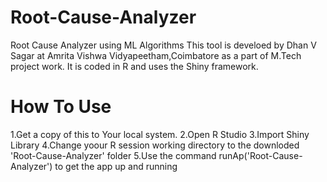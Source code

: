 Root-Cause-Analyzer
===================

Root Cause Analyzer using ML Algorithms
This tool is develoed by Dhan V Sagar at Amrita Vishwa Vidyapeetham,Coimbatore as a part of M.Tech project work.
It is coded in R and uses the Shiny framework.


How To Use
===================
1.Get a copy of this to Your local system.
2.Open R Studio
3.Import Shiny Library
4.Change yoour R session working directory to the downloded 'Root-Cause-Analyzer' folder
5.Use the command runAp('Root-Cause-Analyzer') to get the app up and running
